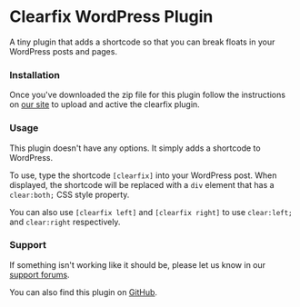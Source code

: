 # Clearfix WordPress Plugin

A tiny plugin that adds a shortcode so that you can break floats in your
WordPress posts and pages.

### Installation

Once you've downloaded the zip file for this plugin follow the instructions
on [our site](https://reliti.com/how-to-install-a-wordpress-plugin/) to
upload and active the clearfix plugin.

### Usage

This plugin doesn't have any options. It simply adds a shortcode to WordPress.

To use, type the shortcode `[clearfix]` into your WordPress post. When displayed,
the shortcode will be replaced with a `div` element that has a `clear:both;`
CSS style property.

You can also use `[clearfix left]` and `[clearfix right]` to use `clear:left;`
and `clear:right` respectively.

### Support

If something isn't working like it should be, please let us know
in our [support forums](https://reliti.com/forums/forum/all-other-plugins/).

You can also find this plugin on [GitHub](https://github.com/Reliti/reliti-clearfix).
